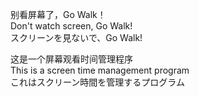 别看屏幕了，Go Walk！  
Don't watch screen, Go Walk!  
スクリーンを見ないで、Go Walk!

这是一个屏幕观看时间管理程序  
This is a screen time management program  
これはスクリーン時間を管理するプログラム
